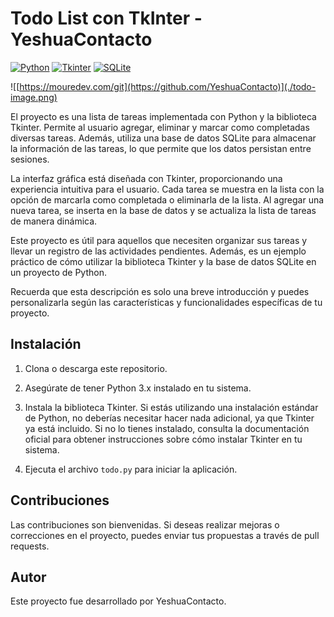 # Todo List con TkInter - YeshuaContacto
[![Python](https://img.shields.io/badge/Python-3776AB?style=for-the-badge&logo=python&logoColor=white&labelColor=101010)]()
[![Tkinter](https://img.shields.io/badge/Tkinter-FFD700?style=for-the-badge&logo=tkinter&logoColor=white&labelColor=101010)]()
[![SQLite](https://img.shields.io/badge/SQLite-003B57?style=for-the-badge&logo=sqlite&logoColor=white&labelColor=101010)]()

![[https://mouredev.com/git](https://github.com/YeshuaContacto)](./todo-image.png)

El proyecto es una lista de tareas implementada con Python y la biblioteca Tkinter. Permite al usuario agregar, eliminar y marcar como completadas diversas tareas. Además, utiliza una base de datos SQLite para almacenar la información de las tareas, lo que permite que los datos persistan entre sesiones.

La interfaz gráfica está diseñada con Tkinter, proporcionando una experiencia intuitiva para el usuario. Cada tarea se muestra en la lista con la opción de marcarla como completada o eliminarla de la lista. Al agregar una nueva tarea, se inserta en la base de datos y se actualiza la lista de tareas de manera dinámica.

Este proyecto es útil para aquellos que necesiten organizar sus tareas y llevar un registro de las actividades pendientes. Además, es un ejemplo práctico de cómo utilizar la biblioteca Tkinter y la base de datos SQLite en un proyecto de Python.

Recuerda que esta descripción es solo una breve introducción y puedes personalizarla según las características y funcionalidades específicas de tu proyecto.

## Instalación

1. Clona o descarga este repositorio.

2. Asegúrate de tener Python 3.x instalado en tu sistema.

3. Instala la biblioteca Tkinter. Si estás utilizando una instalación estándar de Python, no deberías necesitar hacer nada adicional, ya que Tkinter ya está incluido. Si no lo tienes instalado, consulta la documentación oficial para obtener instrucciones sobre cómo instalar Tkinter en tu sistema.

4. Ejecuta el archivo `todo.py` para iniciar la aplicación.


## Contribuciones

Las contribuciones son bienvenidas. Si deseas realizar mejoras o correcciones en el proyecto, puedes enviar tus propuestas a través de pull requests.

## Autor

Este proyecto fue desarrollado por YeshuaContacto.
